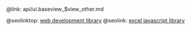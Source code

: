 @link: api/ui.baseview_$view_other.md

@seolinktop: [web development library](https://webix.com)
@seolink: [excel javascript library](https://webix.com/widget/excel_viewer/)